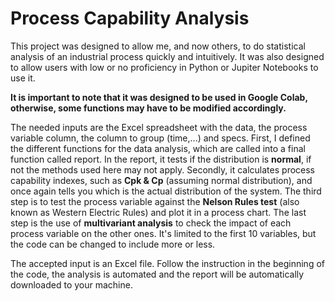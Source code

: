 # Process Capability Analysis

This project was designed to allow me, and now others, to do statistical analysis of an industrial process quickly and intuitively.
It was also designed to allow users with low or no proficiency in Python or Jupiter Notebooks to use it.

**It is important to note that it was designed to be used in Google Colab, otherwise, some functions may have to be modified accordingly.**

The needed inputs are the Excel spreadsheet with the data, the process variable column, the column to group (time,...) and specs.
First, I defined the different functions for the data analysis, which are called into a final function called report.
In the report, it tests if the distribution is **normal**, if not the methods used here may not apply.
Secondly, it calculates process capability indexes, such as **Cpk & Cp** (assuming normal distribution), and once again tells you which is the actual distribution of the system.
The third step is to test the process variable against the **Nelson Rules test** (also known as Western Electric Rules) and plot it in a process chart.
The last step is the use of **multivariant analysis** to check the impact of each process variable on the other ones. 
It's limited to the first 10 variables, but the code can be changed to include more or less.

The accepted input is an Excel file.
Follow the instruction in the beginning of the code, the analysis is automated and the report will be automatically downloaded to your machine.
